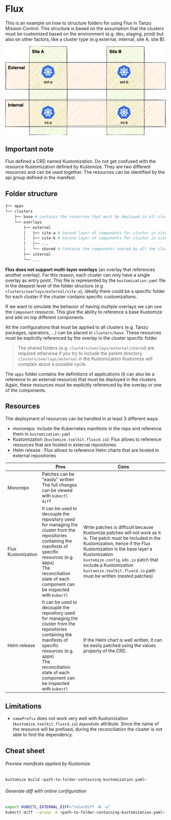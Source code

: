 # Flux

This is an example on how to structure folders for using Flux in Tanzu Mission Control. This structure is based on the assumption that the clusters must be customized based on the environment (e.g. dev, staging, prod) but also on other factors, like a cluster type (e.g external, internal, site A, site B).

![cluster grouping example](./images/clusters.drawio.png)

## Important note

Flux defined a CRD named Kustomization. Do not get confused with the resource Kustomization defined by Kustomize. They are two different resources and can be used together. The resources can be identified by the api group defined in the manifest.

## Folder structure

```bash
├── apps
└── clusters
    ├── base # contains the resources that must be deployed in all clusters
    └── overlays
        ├── external
        │   ├── site-a # Second layer of components for cluster in site A
        │   ├── site-b # Second layer of components for cluster in site B
        │   |── ...
        │   └── shared # Contains the components shared by all the cluster in the external group
        ├── internal
        └── ...
```

**Flux does not support multi-layer overlays** (an overlay that references another overlay). For this reason, each cluster can only have a single overlay as entry point. This file is represented by the `kustomization.yaml` file in the deepest level of the folder structure (e.g `clusters/overlays/external/site-a`), ideally there could be a specific folder for each cluster if the cluster contains specific customizations.

If we want to simulate the behavior of having multiple overlays we can use the `Component` resource. This give the ability to reference a base Kustomize and add on top different components.

All the configurations that must be applied to all clusters (e.g. Tanzu packages, operators, ...) can be placed in `clusters/base`. These resources must be explicitly referenced by the overlay in the cluster specific folder.

> The shared folders (e.g. `clusters/overlays/external/shared`) are required otherwise if you try to include the parent directory `clusters/overlays/external` in the Kustomization Kustomize will complain about a possible cycle.

The `apps` folder contains the definitions of applications (it can also be a reference to an external resource) that must be deployed in the clusters. Again, these resources must be explicitly referenced by the overlay or one of the components.

## Resources

The deployment of resources can be handled in at least 3 different ways:
* monorepo: include the Kubernetes manifests in the repo and reference them in `kustomization.yaml`
* Kustomization (`kustomize.toolkit.fluxcd.io`): Flux allows to reference resources that are hosted in external repositories
* Helm release : Flux allows to reference Helm charts that are hosted in external repositories

||Pros|Cons|
|-|-|-|
|Monorepo|Patches can be "easily" written<br>The full changes can be viewed with `kubectl diff`||
|Flux Kustomization|It can be used to decouple the repository used for managing the cluster from the repositories containing the manifests of specific resources (e.g. apps)</br>The reconciliation state of each component can be inspected with `kubectl`|Write patches is difficult because Kustomize patches will not work as it is. The patch must be included in the Kustomization, hence if the Flux Kustomization is the base layer a Kustomization `kustomize.config.k8s.io` patch that include a Kustomization `kustomize.toolkit.fluxcd.io` path must be written (nested patches)|
|Helm release|It can be used to decouple the repository used for managing the cluster from the repositories containing the manifests of specific resources (e.g. apps)</br>The reconciliation state of each component can be inspected with `kubectl`|If the Helm chart is well written, it can be easily patched using the values property of the CRD.|

## Limitations

* `namePrefix` does not work very well with Kustomization (`kustomize.toolkit.fluxcd.io`) `dependsOn` attribute. Since the name of the resource will be prefixed, during the reconciliation the cluster is not able to find the dependency.

## Cheat sheet

###### Preview manifests applied by Kustomize

```bash
kustomize build <path-to-folder-containing-kustomization.yaml>
```

###### Generate diff with online configuration

```bash
export KUBECTL_EXTERNAL_DIFF="colordiff -N -u"
kubectl diff --prune -k <path-to-folder-containing-kustomization.yaml>
```
